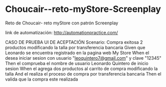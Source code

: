 # Choucair--reto-myStore-Screenplay
Reto de Choucair- reto myStore con patrón  Screenplay

link de automatización: http://automationpractice.com/

CASO DE PRUEBA UI DE ACEPTACIÓN
  Scenario: Compra exitosa 2 productos modificando la talla por transferencia bancaria
  Given que Leonardo se encuentra registrado en la pagina web My Store
  When el desea iniciar sesion con usuario "leoquintero7@gmail.com" y clave "12345"
  Then el comprueba el nombre de usuario Leonardo Quintero de inicio sesion
  When el agrega dos productos al carrito de compra modificando la talla
  And el realiza el proceso de compra por transferencia bancaria
  Then el valida que la compra este realizada
